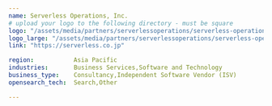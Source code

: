 ```yaml
---
name: Serverless Operations, Inc.
# upload your logo to the following directory - must be square
logo: "/assets/media/partners/serverlessoperations/serverless-operations-logo.png"
logo_large: "/assets/media/partners/serverlessoperations/serverless-operations-logo.png"
link: "https://serverless.co.jp"

region:           Asia Pacific
industries:       Business Services,Software and Technology
business_type:    Consultancy,Independent Software Vendor (ISV)
opensearch_tech:  Search,Other

---
```

